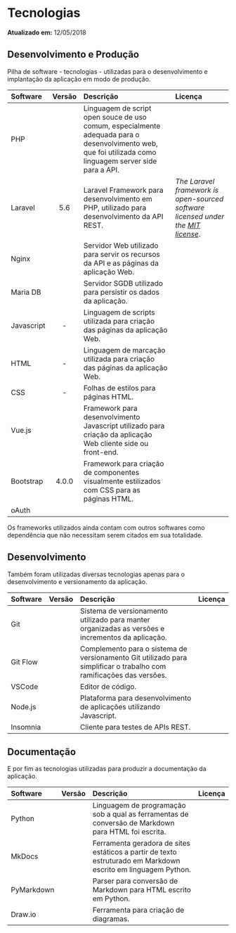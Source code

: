 Tecnologias
===========

**Atualizado em:** 12/05/2018

Desenvolvimento e Produção
--------------------------

Pilha de software - tecnologias - utilizadas para o desenvolvimento e implantação da aplicação em modo de produção.

| Software | Versão | Descrição | Licença |
|:----- |:-----:|:----- |:----- |
| PHP | | Linguagem de script open souce de uso comum, especialmente adequada para o desenvolvimento web, que foi utilizada como linguagem server side para a API. | |
| Laravel | 5.6 | Laravel Framework para desenvolvimento em PHP, utilizado para desenvolvimento da API REST. | _The Laravel framework is open-sourced software licensed under the [MIT license](https://opensource.org/licenses/MIT)_. | |
| Nginx | | Servidor Web utilizado para servir os recursos da API e as páginas da aplicação Web. | |
| Maria DB | | Servidor SGDB utilizado para persistir os dados da aplicação. |
| Javascript | - | Linguagem de scripts utilizada para criação das páginas da aplicação Web. | |
| HTML | - | Linguagem de marcação utilizada para criação das páginas da aplicação Web. | |
| CSS  | - | Folhas de estilos para páginas HTML. | |
| Vue.js | | Framework para desenvolvimento Javascript utilizado para criação da aplicação Web cliente side ou front-end. | |
| Bootstrap | 4.0.0 | Framework para criação de componentes visualmente estilizados com CSS para as páginas HTML. | |
| oAuth | | | |

Os frameworks utilizados ainda contam com outros softwares como dependência que não necessitam serem citados em sua totalidade.

Desenvolvimento
---------------

Também foram utilizadas diversas tecnologias apenas para o desenvolvimento e versionamento da aplicação.

| Software | Versão | Descrição | Licença |
|:----- |:-----:|:----- |:----- |
| Git | | Sistema de versionamento utilizado para manter organizadas as versões e incrementos da aplicação. | |
| Git Flow | | Complemento para o sistema de versionamento Git utilizado para simplificar o trabalho com ramificações das versões. | |
| VSCode | | Editor de código. | |
| Node.js | | Plataforma para desenvolvimento de aplicações utilizando Javascript. | |
| Insomnia | | Cliente para testes de APIs REST. | |

Documentação
------------

E por fim as tecnologias utilizadas para produzir a documentação da aplicação.

| Software | Versão | Descrição | Licença |
|:----- |:-----:|:----- |:----- |
| Python | | Linguagem de programação sob a qual as ferramentas de conversão de Markdown para HTML foi escrita. | |
| MkDocs | | Ferramenta geradora de sites estáticos a partir de texto estruturado em Markdown escrito em linguagem Python. | |
| PyMarkdown | | Parser para conversão de Markdown para HTML escrito em Python. | |
| Draw.io | | Ferramenta para criação de diagramas. | |

